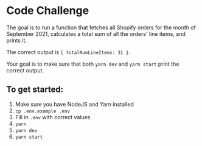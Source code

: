 # Code Challenge

The goal is to run a function that fetches all Shopify orders for the month of September 2021, calculates a total sum of all the orders' line items, and prints it.

The correct output is `{ totalNumLineItems: 31 }`.

Your goal is to make sure that both `yarn dev` and `yarn start` print the correct output.

## To get started:

1. Make sure you have NodeJS and Yarn installed
1. `cp .env.example .env`
1. Fill in `.env` with correct values
1. `yarn`
1. `yarn dev`
1. `yarn start`